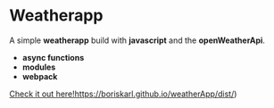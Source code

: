 # Weatherapp

A simple **weatherapp** build with **javascript** and the **openWeatherApi**.
- **async functions**
- **modules**
- **webpack**

[Check it out here!](https://boriskarl.github.io/weatherApp/dist/)https://boriskarl.github.io/weatherApp/dist/)
